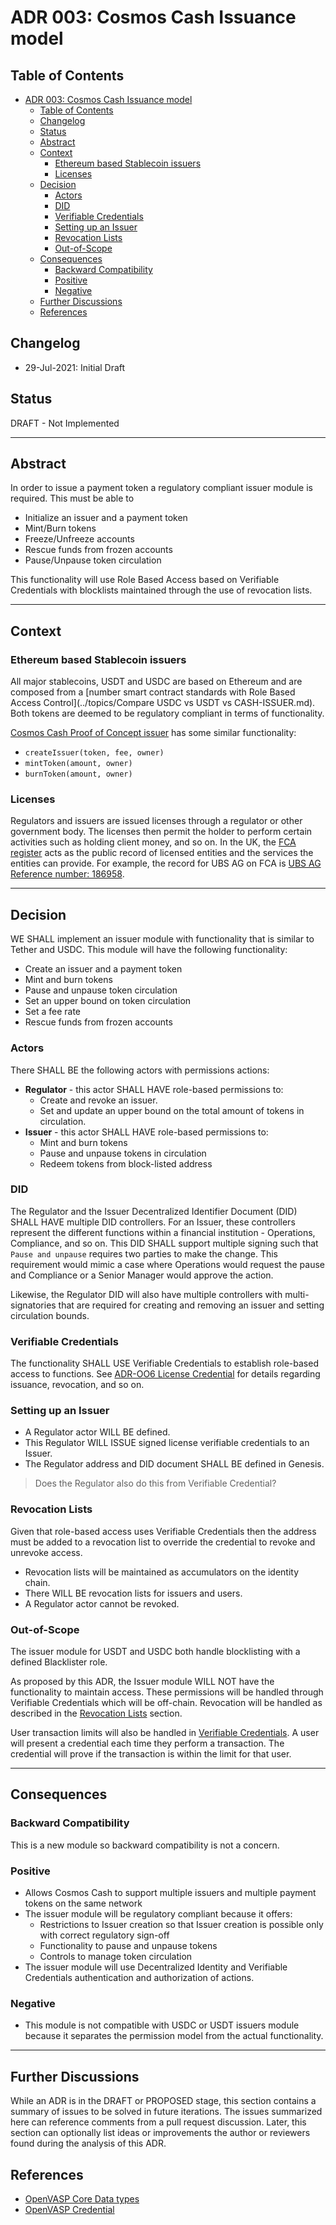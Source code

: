 # ADR 003: Cosmos Cash Issuance model

## Table of Contents

- [ADR 003: Cosmos Cash Issuance model](#adr-003-cosmos-cash-issuance-model)
  - [Table of Contents](#table-of-contents)
  - [Changelog](#changelog)
  - [Status](#status)
  - [Abstract](#abstract)
  - [Context](#context)
    - [Ethereum based Stablecoin issuers](#ethereum-based-stablecoin-issuers)
    - [Licenses](#licenses)
  - [Decision](#decision)
    - [Actors](#actors)
    - [DID](#did)
    - [Verifiable Credentials](#verifiable-credentials)
    - [Setting up an Issuer](#setting-up-an-issuer)
    - [Revocation Lists](#revocation-lists)
    - [Out-of-Scope](#out-of-scope)
  - [Consequences](#consequences)
    - [Backward Compatibility](#backward-compatibility)
    - [Positive](#positive)
    - [Negative](#negative)
  - [Further Discussions](#further-discussions)
  - [References](#references)

## Changelog

* 29-Jul-2021: Initial Draft

## Status

DRAFT - Not Implemented

---

## Abstract

In order to issue a payment token a regulatory compliant issuer module is required. This must be able to 

* Initialize an issuer and a payment token
* Mint/Burn tokens
* Freeze/Unfreeze accounts
* Rescue funds from frozen accounts
* Pause/Unpause token circulation

This functionality will use Role Based Access based on Verifiable Credentials with blocklists maintained through the use of revocation lists.

---

## Context

### Ethereum based Stablecoin issuers

All major stablecoins, USDT and USDC are based on Ethereum and are composed from a [number smart contract standards with Role Based Access Control](../topics/Compare USDC vs USDT vs CASH-ISSUER.md). Both tokens are deemed to be regulatory compliant in terms of functionality.

[Cosmos Cash Proof of Concept issuer](https://github.com/allinbits/cosmos-cash-poc/tree/master/x/issuer) has some similar functionality:

* `createIssuer(token, fee, owner)`
* `mintToken(amount, owner)`
* `burnToken(amount, owner)`

### Licenses

Regulators and issuers are issued licenses through a regulator or other government body. The licenses then permit the holder to perform certain activities such as holding client money, and so on. In the UK, the [FCA register](https://register.fca.org.uk/s/) acts as the public record of licensed entities and the services the entities can provide. For example, the record for UBS AG on FCA is [UBS AG
Reference number: 186958](https://register.fca.org.uk/s/firm?id=001b000000MfHZiAAN). 

---

## Decision

WE SHALL implement an issuer module with functionality that is similar to Tether and USDC. This module will have the following functionality:

* Create an issuer and a payment token
* Mint and burn tokens
* Pause and unpause token circulation
* Set an upper bound on token circulation
* Set a fee rate
* Rescue funds from frozen accounts

### Actors

There SHALL BE the following actors with permissions actions:

* **Regulator** - this actor SHALL HAVE role-based permissions to: 
    * Create and revoke an issuer.
    * Set and update an upper bound on the total amount of tokens in circulation.
* **Issuer** - this actor SHALL HAVE role-based permissions to:
    * Mint and burn tokens
    * Pause and unpause tokens in circulation
    * Redeem tokens from block-listed address 

### DID

The Regulator and the Issuer Decentralized Identifier Document (DID) SHALL HAVE multiple DID controllers. For an Issuer, these controllers represent the different functions within a financial institution - Operations, Compliance, and so on. This DID SHALL support multiple signing such that `Pause and unpause` requires two parties to make the change. This requirement would mimic a case where Operations would request the pause and Compliance or a Senior Manager would approve the action.

Likewise, the Regulator DID will also have multiple controllers with multi-signatories that are required for creating and removing an issuer and setting circulation bounds.

### Verifiable Credentials


The functionality SHALL USE Verifiable Credentials to establish role-based access to functions. See [ADR-OO6 License Credential](https://github.com/allinbits/cosmos-cash/blob/main/docs/Explanation/ADR/adr-006-license-credential.md) for details regarding issuance, revocation, and so on.


### Setting up an Issuer

* A Regulator actor WILL BE defined. 
* This Regulator WILL ISSUE signed license verifiable credentials to an Issuer.
* The Regulator address and DID document SHALL BE defined in Genesis.

> Does the Regulator also do this from Verifiable Credential?

### Revocation Lists

Given that role-based access uses Verifiable Credentials then the address must be added to a revocation list to override the credential to revoke and unrevoke access.

* Revocation lists will be maintained as accumulators on the identity chain.
* There WILL BE revocation lists for issuers and users.
* A Regulator actor cannot be revoked.


### Out-of-Scope

The issuer module for USDT and USDC both handle blocklisting with a defined Blacklister role. 

As proposed by this ADR, the Issuer module WILL NOT have the functionality to maintain access. These permissions will be handled through Verifiable Credentials which will be off-chain. Revocation will be handled as described in the [Revocation Lists](#revocation-lists) section.

User transaction limits will also be handled in [Verifiable Credentials](#verifiable-credentials). A user will present a credential each time they perform a transaction. The credential will prove if the transaction is within the limit for that user.


---

## Consequences

### Backward Compatibility

This is a new module so backward compatibility is not a concern.

### Positive

* Allows Cosmos Cash to support multiple issuers and multiple payment tokens on the same network 
* The issuer module will be regulatory compliant because it offers:
    * Restrictions to Issuer creation so that Issuer creation is possible only with correct regulatory sign-off
    * Functionality to pause and unpause tokens
    * Controls to manage token circulation
* The issuer module will use Decentralized Identity and Verifiable Credentials authentication and authorization of actions.

### Negative

* This module is not compatible with USDC or USDT issuers module because it separates the permission model from the actual functionality.

---

## Further Discussions

While an ADR is in the DRAFT or PROPOSED stage, this section contains a summary of issues to be solved in future iterations. The issues summarized here can reference comments from a pull request discussion.
Later, this section can optionally list ideas or improvements the author or reviewers found during the analysis of this ADR.


## References

- [OpenVASP Core Data types](https://github.com/OpenVASP/ovips/blob/master/ovip-0013.md)
- [OpenVASP Credential](https://github.com/OpenVASP/ovips/blob/master/ovip-0015.md)
